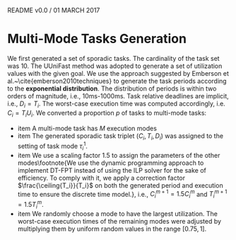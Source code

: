 README v0.0 / 01 MARCH 2017

# Multi-Mode Tasks Generation

We first generated a set of sporadic tasks. The cardinality of the task set was 10.
The UUniFast method was adopted to generate a set of utilization values with the given goal.
We use the approach suggested by Emberson et al.~\cite{emberson2010techniques} to generate the task periods according to the **exponential distribution**.
 The distribution of periods is within two orders of magnitude, i.e., $10$ms-$1000$ms. Task relative deadlines are implicit, i.e., $D_i=T_i$. 
 The worst-case execution time was computed accordingly, i.e. $C_{i}=T_iU_i$.
 We converted a proportion $p$ of tasks to multi-mode tasks:

* item A multi-mode task has $M$ execution modes
* item The generated sporadic task triplet $(C_i,T_i,D_i)$ was assigned to the setting of task mode $\tau_i^1$.
* item We use a scaling factor $1.5$ to assign     the parameters of the other modes\footnote{We use the dynamic
        programming approach to implement DT-FPT instead of using the ILP
        solver for the sake of efficiency. To comply with it, we apply a correction factor $\frac{\ceiling{T_i}}{T_i}$ on both the generated period and execution time to ensure the discrete time model.}, i.e., $C_i^{m+1}=1.5C_i^{m}$ and 
    $T_i^{m+1}=1.5T_i^{m}$. 
* item We randomly choose a mode to have the largest 
    utilization. The worst-case execution times of the remaining modes 
    were adjusted by multiplying them by uniform random 
    values in the range $[0.75, 1]$.
